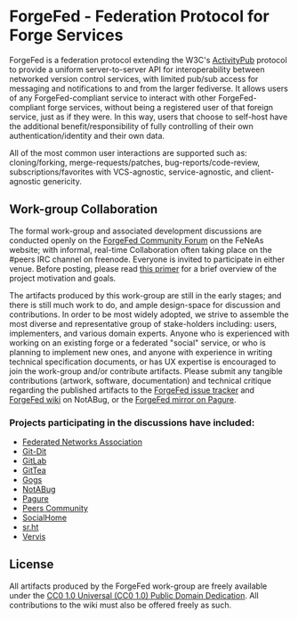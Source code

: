 # ForgeFed - Federation Protocol for Forge Services

ForgeFed is a federation protocol extending the W3C's [ActivityPub][activity-pub] protocol to provide a uniform server-to-server API for interoperability between networked version control services, with limited pub/sub access for messaging and notifications to and from the larger fediverse. It allows users of any ForgeFed-compliant service to interact with other ForgeFed-compliant forge services, without being a registered user of that foreign service, just as if they were. In this way, users that choose to self-host have the additional benefit/responsibility of fully controlling of their own authentication/identity and their own data.

All of the most common user interactions are supported such as: cloning/forking, merge-requests/patches, bug-reports/code-review, subscriptions/favorites with VCS-agnostic, service-agnostic, and client-agnostic genericity.


## Work-group Collaboration

The formal work-group and associated development discussions are conducted openly on the [ForgeFed Community Forum][feneas-forum] on the FeNeAs website; with informal, real-time Collaboration often taking place on the #peers IRC channel on freenode. Everyone is invited to participate in either venue. Before posting, please read [this primer][overview] for a brief overview of the project motivation and goals.

The artifacts produced by this work-group are still in the early stages; and there is still much work to do, and ample design-space for discussion and contributions. In order to be most widely adopted, we strive to assemble the most diverse and representative group of stake-holders including: users, implementers, and various domain experts. Anyone who is experienced with working on an existing forge or a federated "social" service, or who is planning to implement new ones, and anyone with experience in writing technical specification documents, or has UX expertise is encouraged to join the work-group and/or contribute artifacts. Please submit any tangible contributions (artwork, software, documentation) and technical critique regarding the published artifacts to the [ForgeFed issue tracker][notabug-issues] and [ForgeFed wiki][notabug-wiki] on NotABug, or the [ForgeFed mirror on Pagure][pagure-mirror].


### Projects participating in the discussions have included:

* [Federated Networks Association][feneas]
* [Git-Dit][git-dit]
* [GitLab][gitlab]
* [GitTea][gittea]
* [Gogs][gogs]
* [NotABug][notabug]
* [Pagure][pagure]
* [Peers Community][peers]
* [SocialHome][socialhome]
* [sr.ht][srht]
* [Vervis][vervis]


## License

All artifacts produced by the ForgeFed work-group are freely available under the [CC0 1.0 Universal (CC0 1.0) Public Domain Dedication][cc0]. All contributions to the wiki must also be offered freely as such.


[activity-pub]:    https://www.w3.org/TR/activitypub/
[mail-archive]:    https://framalistes.org/sympa/arc/git-federation
[feneas]:          https://feneas.org
[vervis]:          https://dev.angeley.es/s/fr33domlover/r/vervis
[notabug-repo]:    https://notabug.org/peers/forgefed/
[feneas-forum]:    https://talk.feneas.org/c/forgefed
[overview]:        https://notabug.org/peers/forgefed/src/master/doc/README.md
[notabug-issues]:  https://notabug.org/peers/forgefed/issues
[notabug-wiki]:    https://notabug.org/peers/forgefed/wiki
[pagure-mirror]:   https://pagure.io/forge-fed/forge-fed
[git-dit]:         https://github.com/neithernut/git-dit
[gitlab]:          https://about.gitlab.com/
[gittea]:          https://gitea.io/en-us/
[go-fed]:          http://go-fed.org/
[gogs]:            https://gogs.io/
[notabug]:         https://notabug.org/
[pagure]:          https://pagure.io/
[peers]:           https://peers.community/
[socialhome]:      https://socialhome.network/
[srht]:            https://meta.sr.ht/
[cc0]:             https://creativecommons.org/publicdomain/zero/1.0/
